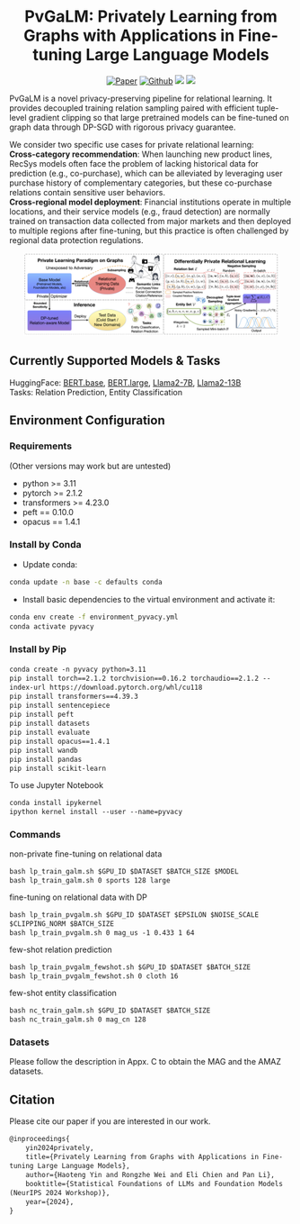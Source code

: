 <h1 align="center">PvGaLM: Privately Learning from Graphs with Applications in Fine-tuning Large Language Models</h1>
<p align="center">
    <a href="https://arxiv.org/pdf/2410.08299v1"><img src="https://img.shields.io/badge/-Paper-grey?logo=read%20the%20docs&logoColor=green" alt="Paper"></a>
    <a href="https://github.com/Graph-COM/PvGaLM"><img src="https://img.shields.io/badge/-Github-grey?logo=github" alt="Github"></a>
    <a href="https://github.com/Graph-COM/PvGaLM/blob/main/LICENSE"><img src="https://img.shields.io/badge/License-Apache%202.0-red.svg"></a>
    <a href="https://hits.seeyoufarm.com"><img src="https://hits.seeyoufarm.com/api/count/incr/badge.svg?url=https%3A%2F%2Fgithub.com%2FGraph-COM%2FPvGaLM&&count_bg=%2379C83D&title_bg=%23555555&icon=&icon_color=%23E7E7E7&title=Hits&edge_flat=false"/></a>
</p>

PvGaLM is a novel privacy-preserving pipeline for relational learning. It provides decoupled training relation sampling paired with efficient tuple-level gradient clipping so that large pretrained models can be fine-tuned on graph data through DP-SGD with rigorous privacy guarantee.

We consider two specific use cases for private relational learning:  
**Cross-category recommendation**: When launching new product lines, RecSys models often face the problem of lacking historical data for prediction (e.g., co-purchase), which can be alleviated by leveraging user purchase history of complementary categories, but these co-purchase relations contain sensitive user behaviors.  
**Cross-regional model deployment**: Financial institutions operate in multiple locations, and their service models (e.g., fraud detection) are normally trained on transaction data collected from major markets and then deployed to multiple
regions after fine-tuning, but this practice is often challenged by regional data protection regulations.

<p align="center"><img width="90%" height="90%" src="figures/PvGaLM_main.png"></p> 


## Currently Supported Models & Tasks
HuggingFace: [BERT.base](https://huggingface.co/google-bert/bert-base-uncased), [BERT.large](https://huggingface.co/google-bert/bert-large-uncased), [Llama2-7B](https://huggingface.co/meta-llama/Llama-2-7b-hf), [Llama2-13B](https://huggingface.co/meta-llama/Llama-2-13b-hf)  
Tasks: Relation Prediction, Entity Classification

## Environment Configuration
### Requirements
(Other versions may work but are untested)
* python >= 3.11
* pytorch >= 2.1.2
* transformers >= 4.23.0
* peft == 0.10.0
* opacus == 1.4.1

### Install by Conda 
- Update conda:
```bash
conda update -n base -c defaults conda
```
- Install basic dependencies to the virtual environment and activate it: 
```bash
conda env create -f environment_pyvacy.yml
conda activate pyvacy
```

### Install by Pip
```
conda create -n pyvacy python=3.11
pip install torch==2.1.2 torchvision==0.16.2 torchaudio==2.1.2 --index-url https://download.pytorch.org/whl/cu118
pip install transformers==4.39.3
pip install sentencepiece
pip install peft
pip install datasets
pip install evaluate
pip install opacus==1.4.1
pip install wandb
pip install pandas
pip install scikit-learn
```

To use Jupyter Notebook

```
conda install ipykernel
ipython kernel install --user --name=pyvacy
```

### Commands

non-private fine-tuning on relational data

```
bash lp_train_galm.sh $GPU_ID $DATASET $BATCH_SIZE $MODEL
bash lp_train_galm.sh 0 sports 128 large
```

fine-tuning on relational data with DP

```
bash lp_train_pvgalm.sh $GPU_ID $DATASET $EPSILON $NOISE_SCALE $CLIPPING_NORM $BATCH_SIZE 
bash lp_train_pvgalm.sh 0 mag_us -1 0.433 1 64
```

few-shot relation prediction

```
bash lp_train_pvgalm_fewshot.sh $GPU_ID $DATASET $BATCH_SIZE
bash lp_train_pvgalm_fewshot.sh 0 cloth 16
```

few-shot entity classification

```
bash nc_train_galm.sh $GPU_ID $DATASET $BATCH_SIZE
bash nc_train_galm.sh 0 mag_cn 128
```

### Datasets
Please follow the description in Appx. C to obtain the MAG and the AMAZ datasets.

## Citation
Please cite our paper if you are interested in our work.
```
@inproceedings{
    yin2024privately,
    title={Privately Learning from Graphs with Applications in Fine-tuning Large Language Models},
    author={Haoteng Yin and Rongzhe Wei and Eli Chien and Pan Li},
    booktitle={Statistical Foundations of LLMs and Foundation Models (NeurIPS 2024 Workshop)},
    year={2024},
}
```
